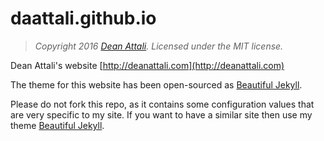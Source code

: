 # daattali.github.io

> *Copyright 2016 [Dean Attali](http://deanattali.com). Licensed under the MIT license.*

Dean Attali's website [http://deanattali.com](http://deanattali.com)

The theme for this website has been open-sourced as [Beautiful Jekyll](http://deanattali.com/beautiful-jekyll/).

Please do not fork this repo, as it contains some configuration values that are very specific to my site. If you want to have a similar site then use my theme [Beautiful Jekyll](https://github.com/daattali/beautiful-jekyll).
